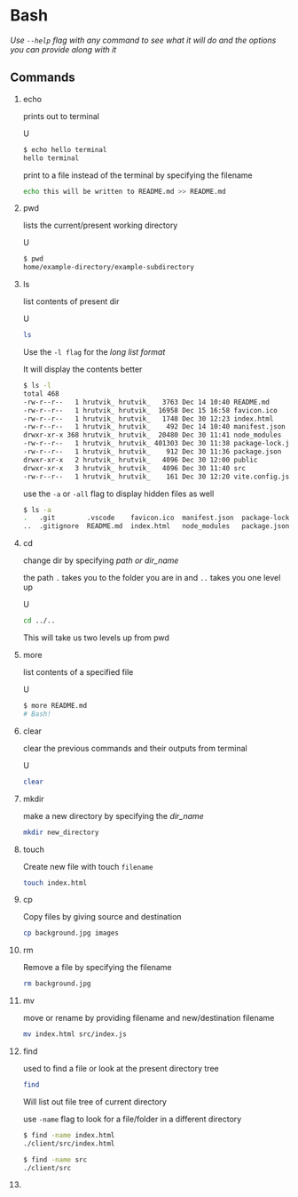 # Bash

_Use `--help` flag with any command to see what it will do and the options you can provide along with it_

## Commands

1. echo

    prints out to terminal

    U

    ```bash
    $ echo hello terminal
    hello terminal
    ```

    print to a file instead of the terminal by specifying the filename

    ```bash
    echo this will be written to README.md >> README.md
    ```

2. pwd

    lists the current/present working directory

    U

    ```bash
    $ pwd
    home/example-directory/example-subdirectory
    ```

3. ls

    list contents of present dir

    U

    ```bash
    ls
    ```

    Use the `-l flag` for the _long list format_

    It will display the contents better

    ```bash
    $ ls -l
    total 468
    -rw-r--r--   1 hrutvik_ hrutvik_   3763 Dec 14 10:40 README.md
    -rw-r--r--   1 hrutvik_ hrutvik_  16958 Dec 15 16:58 favicon.ico
    -rw-r--r--   1 hrutvik_ hrutvik_   1748 Dec 30 12:23 index.html
    -rw-r--r--   1 hrutvik_ hrutvik_    492 Dec 14 10:40 manifest.json
    drwxr-xr-x 368 hrutvik_ hrutvik_  20480 Dec 30 11:41 node_modules
    -rw-r--r--   1 hrutvik_ hrutvik_ 401303 Dec 30 11:38 package-lock.json
    -rw-r--r--   1 hrutvik_ hrutvik_    912 Dec 30 11:36 package.json
    drwxr-xr-x   2 hrutvik_ hrutvik_   4096 Dec 30 12:00 public
    drwxr-xr-x   3 hrutvik_ hrutvik_   4096 Dec 30 11:40 src
    -rw-r--r--   1 hrutvik_ hrutvik_    161 Dec 30 12:20 vite.config.js
    ```

    use the `-a` or `-all` flag to display hidden files as well

    ```bash
    $ ls -a
    .   .git        .vscode    favicon.ico  manifest.json  package-lock.json  public      src
    ..  .gitignore  README.md  index.html   node_modules   package.json       robots.txt  vite.config.js
    ```

4. cd

    change dir by specifying _path or dir_name_

    the path `.` takes you to the folder you are in and `..` takes you one level up

    U

    ```bash
    cd ../..
    ```

    This will take us two levels up from pwd

5. more

    list contents of a specified file

    U

    ```bash
    $ more README.md
    # Bash!
    ```

6. clear

    clear the previous commands and their outputs from terminal

    U

    ```bash
    clear
    ```

7. mkdir

    make a new directory by specifying the _dir_name_

    ```bash
    mkdir new_directory
    ```

8. touch

    Create new file with touch `filename`

    ```bash
    touch index.html
    ```

9. cp

    Copy files by giving source and destination

    ```bash
    cp background.jpg images
    ```

10. rm

    Remove a file by specifying the filename

    ```bash
    rm background.jpg
    ```

11. mv

    move or rename by providing filename and new/destination filename

    ```bash
    mv index.html src/index.js
    ```

12. find

    used to find a file or look at the present directory tree

    ```bash
    find
    ```

    Will list out file tree of current directory

    use `-name` flag to look for a file/folder in a different directory

    ```bash
    $ find -name index.html
    ./client/src/index.html

    $ find -name src
    ./client/src
    ```

13.
